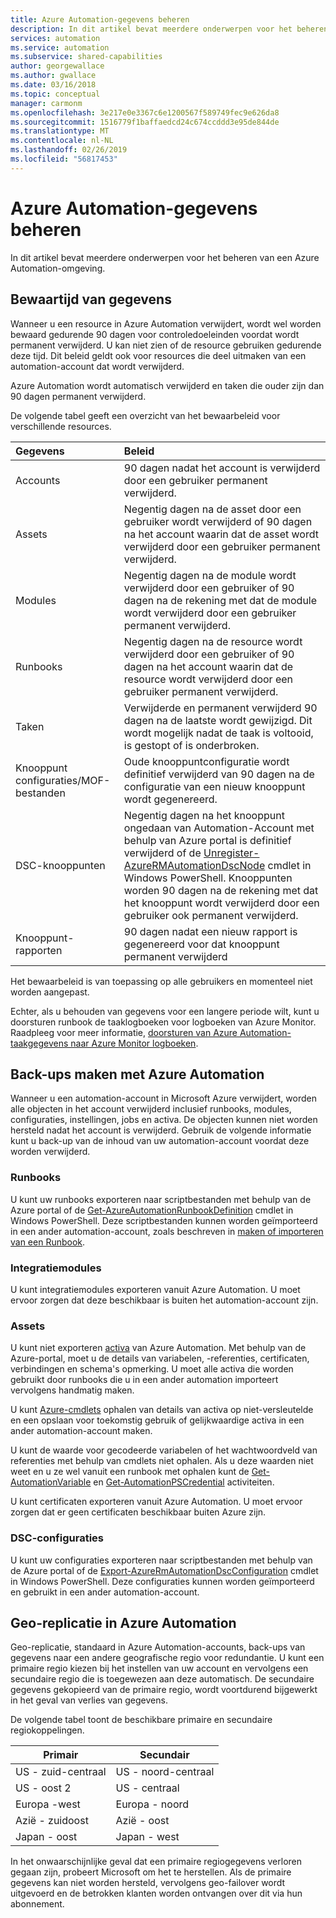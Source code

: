 ```yaml
---
title: Azure Automation-gegevens beheren
description: In dit artikel bevat meerdere onderwerpen voor het beheren van een Azure Automation-omgeving.  Momenteel omvat het bewaren van gegevens en back-ups van Azure Automation-noodherstel in Azure Automation.
services: automation
ms.service: automation
ms.subservice: shared-capabilities
author: georgewallace
ms.author: gwallace
ms.date: 03/16/2018
ms.topic: conceptual
manager: carmonm
ms.openlocfilehash: 3e217e0e3367c6e1200567f589749fec9e626da8
ms.sourcegitcommit: 1516779f1baffaedcd24c674ccddd3e95de844de
ms.translationtype: MT
ms.contentlocale: nl-NL
ms.lasthandoff: 02/26/2019
ms.locfileid: "56817453"
---
```

# <a name="managing-azure-automation-data"></a>Azure Automation-gegevens beheren
In dit artikel bevat meerdere onderwerpen voor het beheren van een Azure Automation-omgeving.

## <a name="data-retention"></a>Bewaartijd van gegevens
Wanneer u een resource in Azure Automation verwijdert, wordt wel worden bewaard gedurende 90 dagen voor controledoeleinden voordat wordt permanent verwijderd.  U kan niet zien of de resource gebruiken gedurende deze tijd.  Dit beleid geldt ook voor resources die deel uitmaken van een automation-account dat wordt verwijderd.

Azure Automation wordt automatisch verwijderd en taken die ouder zijn dan 90 dagen permanent verwijderd.

De volgende tabel geeft een overzicht van het bewaarbeleid voor verschillende resources.

| Gegevens | Beleid |
|:--- |:--- |
| Accounts |90 dagen nadat het account is verwijderd door een gebruiker permanent verwijderd. |
| Assets |Negentig dagen na de asset door een gebruiker wordt verwijderd of 90 dagen na het account waarin dat de asset wordt verwijderd door een gebruiker permanent verwijderd. |
| Modules |Negentig dagen na de module wordt verwijderd door een gebruiker of 90 dagen na de rekening met dat de module wordt verwijderd door een gebruiker permanent verwijderd. |
| Runbooks |Negentig dagen na de resource wordt verwijderd door een gebruiker of 90 dagen na het account waarin dat de resource wordt verwijderd door een gebruiker permanent verwijderd. |
| Taken |Verwijderde en permanent verwijderd 90 dagen na de laatste wordt gewijzigd. Dit wordt mogelijk nadat de taak is voltooid, is gestopt of is onderbroken. |
| Knooppunt configuraties/MOF-bestanden |Oude knooppuntconfiguratie wordt definitief verwijderd van 90 dagen na de configuratie van een nieuw knooppunt wordt gegenereerd. |
| DSC-knooppunten |Negentig dagen na het knooppunt ongedaan van Automation-Account met behulp van Azure portal is definitief verwijderd of de [Unregister-AzureRMAutomationDscNode](https://docs.microsoft.com/powershell/module/azurerm.automation/unregister-azurermautomationdscnode) cmdlet in Windows PowerShell. Knooppunten worden 90 dagen na de rekening met dat het knooppunt wordt verwijderd door een gebruiker ook permanent verwijderd. |
| Knooppunt-rapporten |90 dagen nadat een nieuw rapport is gegenereerd voor dat knooppunt permanent verwijderd |

Het bewaarbeleid is van toepassing op alle gebruikers en momenteel niet worden aangepast.

Echter, als u behouden van gegevens voor een langere periode wilt, kunt u doorsturen runbook de taaklogboeken voor logboeken van Azure Monitor.  Raadpleeg voor meer informatie, [doorsturen van Azure Automation-taakgegevens naar Azure Monitor logboeken](automation-manage-send-joblogs-log-analytics.md).   

## <a name="backing-up-azure-automation"></a>Back-ups maken met Azure Automation
Wanneer u een automation-account in Microsoft Azure verwijdert, worden alle objecten in het account verwijderd inclusief runbooks, modules, configuraties, instellingen, jobs en activa. De objecten kunnen niet worden hersteld nadat het account is verwijderd.  Gebruik de volgende informatie kunt u back-up van de inhoud van uw automation-account voordat deze worden verwijderd. 

### <a name="runbooks"></a>Runbooks
U kunt uw runbooks exporteren naar scriptbestanden met behulp van de Azure portal of de [Get-AzureAutomationRunbookDefinition](https://docs.microsoft.com/powershell/module/servicemanagement/azure/get-azureautomationrunbookdefinition) cmdlet in Windows PowerShell.  Deze scriptbestanden kunnen worden geïmporteerd in een ander automation-account, zoals beschreven in [maken of importeren van een Runbook](https://msdn.microsoft.com/library/dn643637.aspx).

### <a name="integration-modules"></a>Integratiemodules
U kunt integratiemodules exporteren vanuit Azure Automation.  U moet ervoor zorgen dat deze beschikbaar is buiten het automation-account zijn.

### <a name="assets"></a>Assets
U kunt niet exporteren [activa](https://msdn.microsoft.com/library/dn939988.aspx) van Azure Automation.  Met behulp van de Azure-portal, moet u de details van variabelen, -referenties, certificaten, verbindingen en schema's opmerking.  U moet alle activa die worden gebruikt door runbooks die u in een ander automation importeert vervolgens handmatig maken.

U kunt [Azure-cmdlets](https://docs.microsoft.com/powershell/module/azurerm.automation#automation) ophalen van details van activa op niet-versleutelde en een opslaan voor toekomstig gebruik of gelijkwaardige activa in een ander automation-account maken.

U kunt de waarde voor gecodeerde variabelen of het wachtwoordveld van referenties met behulp van cmdlets niet ophalen.  Als u deze waarden niet weet en u ze wel vanuit een runbook met ophalen kunt de [Get-AutomationVariable](https://msdn.microsoft.com/library/dn940012.aspx) en [Get-AutomationPSCredential](https://msdn.microsoft.com/library/dn940015.aspx) activiteiten.

U kunt certificaten exporteren vanuit Azure Automation.  U moet ervoor zorgen dat er geen certificaten beschikbaar buiten Azure zijn.

### <a name="dsc-configurations"></a>DSC-configuraties
U kunt uw configuraties exporteren naar scriptbestanden met behulp van de Azure portal of de [Export-AzureRmAutomationDscConfiguration](https://docs.microsoft.com/powershell/module/azurerm.automation/export-azurermautomationdscconfiguration) cmdlet in Windows PowerShell. Deze configuraties kunnen worden geïmporteerd en gebruikt in een ander automation-account.

## <a name="geo-replication-in-azure-automation"></a>Geo-replicatie in Azure Automation
Geo-replicatie, standaard in Azure Automation-accounts, back-ups van gegevens naar een andere geografische regio voor redundantie. U kunt een primaire regio kiezen bij het instellen van uw account en vervolgens een secundaire regio die is toegewezen aan deze automatisch. De secundaire gegevens gekopieerd van de primaire regio, wordt voortdurend bijgewerkt in het geval van verlies van gegevens.  

De volgende tabel toont de beschikbare primaire en secundaire regiokoppelingen.

| Primair | Secundair |
| --- | --- |
| US - zuid-centraal |US - noord-centraal |
| US - oost 2 |US - centraal |
| Europa -west |Europa - noord |
| Azië - zuidoost |Azië - oost |
| Japan - oost |Japan - west |

In het onwaarschijnlijke geval dat een primaire regiogegevens verloren gegaan zijn, probeert Microsoft om het te herstellen. Als de primaire gegevens kan niet worden hersteld, vervolgens geo-failover wordt uitgevoerd en de betrokken klanten worden ontvangen over dit via hun abonnement.


